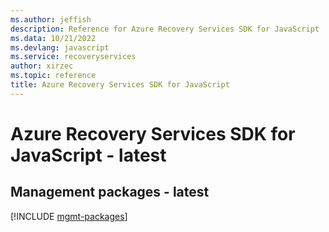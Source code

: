 ```yaml
---
ms.author: jeffish
description: Reference for Azure Recovery Services SDK for JavaScript
ms.data: 10/21/2022
ms.devlang: javascript
ms.service: recoveryservices
author: xirzec
ms.topic: reference
title: Azure Recovery Services SDK for JavaScript
---
```

# Azure Recovery Services SDK for JavaScript - latest

## Management packages - latest
[!INCLUDE [mgmt-packages](recovery-services-mgmt-index.md)]